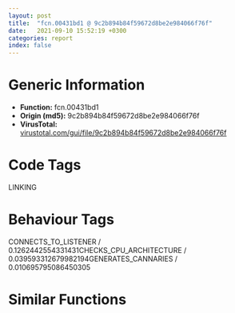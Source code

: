 ```yaml
---
layout: post
title:  "fcn.00431bd1 @ 9c2b894b84f59672d8be2e984066f76f"
date:   2021-09-10 15:52:19 +0300
categories: report
index: false
---
```


# Generic Information
- **Function:** fcn.00431bd1
- **Origin (md5):** 9c2b894b84f59672d8be2e984066f76f
- **VirusTotal:** [virustotal.com/gui/file/9c2b894b84f59672d8be2e984066f76f][virustotal_ref]

# Code Tags
<span class="tag" id="LINKING">LINKING</span>


# Behaviour Tags
<span class="bhv-tag" id="CONNECTS_TO_LISTENER">CONNECTS_TO_LISTENER / 0.1262442554331431</span><span class="bhv-tag" id="CHECKS_CPU_ARCHITECTURE">CHECKS_CPU_ARCHITECTURE / 0.039593312679982194</span><span class="bhv-tag" id="GENERATES_CANNARIES">GENERATES_CANNARIES / 0.010695795086450305</span>

# Similar Functions
<script type="text/javascript" src="https://www.gstatic.com/charts/loader.js"></script>
<script type="text/javascript">

    google.charts.load('current', {'packages':['corechart']});
    google.charts.setOnLoadCallback(drawChart);

    function drawChart() {
    var data = new google.visualization.DataTable();
        data.addColumn('number', 'X');
        data.addColumn('number', 'Y');
        data.addColumn({type: 'string', role: 'tooltip', 'p': {'html': true}});
        data.addColumn({'type': 'string', 'role': 'style'});
        
        data.addRows([
    [477.046142578125, 1394.5703125, '<b><a href="/report/fcn.00431bd1@9c2b894b84f59672d8be2e984066f76f">fcn.00431bd1</a><br>@9c2b894b84f59672d8be2e984066f76f</b><br>push ebp<br>mov ebp, esp<br>sub esp, 0x20<br>mov eax, dword[0x5d9004]<br>xor eax, ebp<br>mov dword[ebp-4], eax<br>push ebx<br>push esi<br>push edi<br>push 6<br>pop ecx<br>mov ebx, dword[ebp+8]<br>lea edi, [ebp-0x20]<br>mov esi, str.mfcm140u.dll<br>lea eax, [ebp-0x20]<br>rep movsd<br>push eax<br>movsw word<br>call dword[sym.imp.KERNEL32.dll_GetModuleHandleW]<br>test eax, eax<br>je 0x431c21<br>push str.AfxmReleaseManagedReferences<br>push eax<br>call dword[sym.imp.KERNEL32.dll_GetProcAddress]<br>mov esi, eax<br>test esi, esi<br>je 0x431c21<br>push ebx<br>mov ecx, esi<br>call fcn.00553897<br>call esi<br>pop ecx<br>mov ecx, dword[ebp-4]<br>pop edi<br>pop esi<br>xor ecx, ebp<br>pop ebx<br>call fcn.00553199<br>mov esp, ebp<br>pop ebp<br>ret 4<br><eoc> ', 'point { fill-color: #e0440e; }'],
[62.66963195800781, 294.9721984863281, '<b><a href="/report/fcn.0040a3d2@fbf34fa6d7da2b8e1de5133a8ca34847">fcn.0040a3d2</a><br>@fbf34fa6d7da2b8e1de5133a8ca34847</b><br>push ebx<br>push ebp<br>push esi<br>push edi<br>push dword[esp+0x14]<br>mov esi, 0x104<br>push esi<br>call fcn.0040dea0<br>mov edi, eax<br>push edi<br>push esi<br>call dword[sym.imp.KERNEL32.dll_GetTempPathW]<br>push str.Kernel32.DLL<br>mov ebx, eax<br>call dword[sym.imp.KERNEL32.dll_LoadLibraryW]<br>mov ebp, eax<br>test ebp, ebp<br>je 0x40a420<br>push str.GetLongPathNameW<br>push ebp<br>call dword[sym.imp.KERNEL32.dll_GetProcAddress]<br>test eax, eax<br>je 0x40a419<br>push esi<br>push edi<br>push edi<br>call eax<br>mov ebx, eax<br>push ebp<br>call dword[sym.imp.KERNEL32.dll_FreeLibrary]<br>sub esi, ebx<br>push esi<br>call fcn.0040dff0<br>xor eax, eax<br>mov word[edi+ebx*2], ax<br>pop edi<br>pop esi<br>pop ebp<br>pop ebx<br>ret 4<br><eoc> ', 'null'],
[1222.0982666015625, 485.8307800292969, '<b><a href="/report/fcn.0056d4f6@c60344b51fa39a329b92557d24ff7670">fcn.0056d4f6</a><br>@c60344b51fa39a329b92557d24ff7670</b><br>mov edi, edi<br>push ebp<br>mov ebp, esp<br>sub esp, 0x1c<br>mov eax, dword[0x5ffcc0]<br>xor eax, ebp<br>mov dword[ebp-4], eax<br>push ebx<br>mov ebx, dword[ebp+8]<br>push esi<br>push edi<br>push 6<br>pop ecx<br>lea eax, [ebp-0x1c]<br>mov esi, str.mfcm90u.dll<br>lea edi, [ebp-0x1c]<br>push eax<br>rep movsd<br>call dword[sym.imp.KERNEL32.dll_GetModuleHandleW]<br>test eax, eax<br>je 0x56d53d<br>push str.AfxmReleaseManagedReferences<br>push eax<br>call dword[sym.imp.KERNEL32.dll_GetProcAddress]<br>test eax, eax<br>je 0x56d53d<br>push ebx<br>call eax<br>pop ecx<br>mov ecx, dword[ebp-4]<br>pop edi<br>pop esi<br>xor ecx, ebp<br>pop ebx<br>call fcn.005713ed<br>leave <br>ret 4<br><eoc> ', 'null'],

        ]);

    var options = {
        title: 'Similarity Plot',
        legend: 'none',
        colors: ['#dedbd9', '#e6693e', '#ec8f6e', '#f3b49f', '#f6c7b6'],
        tooltip: {isHtml: true, trigger: 'both'},
        explorer: {
        actions: ["dragToZoom", "rightClickToReset"],
        },
        chartArea: {
        width: '80%',
        height: '80%'
        },
        width: '100%',
        height: '100%'
    };

    var chart = new google.visualization.ScatterChart(document.getElementById('chart_div'));

    chart.draw(data, options);
    }
    
</script>


<div id="chart_div" style="width: 100%px; height: 100%;"></div>

# Disassembled Code
{% highlight nasm %}

push ebp
mov ebp, esp
sub esp, 0x20
mov eax, dword[0x5d9004]
xor eax, ebp
mov dword[ebp-4], eax
push ebx
push esi
push edi
push 6
pop ecx
mov ebx, dword[ebp+8]
lea edi, [ebp-0x20]
mov esi, str.mfcm140u.dll
lea eax, [ebp-0x20]
rep movsd
push eax
movsw word
call dword[sym.imp.KERNEL32.dll_GetModuleHandleW]
test eax, eax
je 0x431c21
push str.AfxmReleaseManagedReferences
push eax
call dword[sym.imp.KERNEL32.dll_GetProcAddress]
mov esi, eax
test esi, esi
je 0x431c21
push ebx
mov ecx, esi
call fcn.00553897
call esi
pop ecx
mov ecx, dword[ebp-4]
pop edi
pop esi
xor ecx, ebp
pop ebx
call fcn.00553199
mov esp, ebp
pop ebp
ret 4

{% endhighlight %}

[virustotal_ref]: https://www.virustotal.com/gui/file/9c2b894b84f59672d8be2e984066f76f